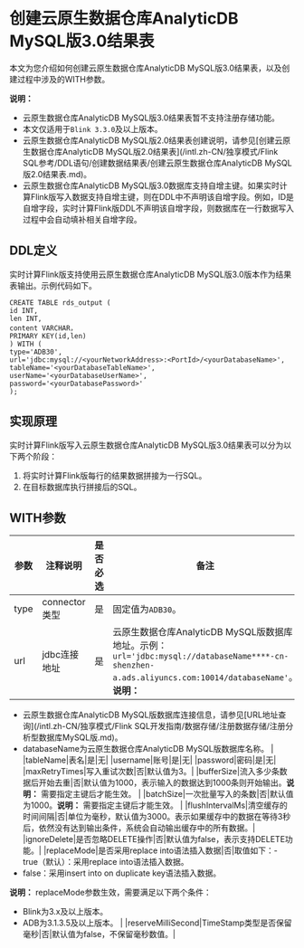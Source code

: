 # 创建云原生数据仓库AnalyticDB MySQL版3.0结果表

本文为您介绍如何创建云原生数据仓库AnalyticDB MySQL版3.0结果表，以及创建过程中涉及的WITH参数。

**说明：**

-   云原生数据仓库AnalyticDB MySQL版3.0结果表暂不支持注册存储功能。
-   本文仅适用于`Blink 3.3.0`及以上版本。
-   云原生数据仓库AnalyticDB MySQL版2.0结果表创建说明，请参见[创建云原生数据仓库AnalyticDB MySQL版2.0结果表](/intl.zh-CN/独享模式/Flink SQL参考/DDL语句/创建数据结果表/创建云原生数据仓库AnalyticDB MySQL版2.0结果表.md)。
-   云原生数据仓库AnalyticDB MySQL版3.0数据库支持自增主键。如果实时计算Flink版写入数据支持自增主键，则在DDL中不声明该自增字段。例如，ID是自增字段，实时计算Flink版DDL不声明该自增字段，则数据库在一行数据写入过程中会自动填补相关自增字段。

## DDL定义

实时计算Flink版支持使用云原生数据仓库AnalyticDB MySQL版3.0版本作为结果表输出。示例代码如下。

```
CREATE TABLE rds_output (
id INT,
len INT,
content VARCHAR，
PRIMARY KEY(id,len)
) WITH (
type='ADB30',
url='jdbc:mysql://<yourNetworkAddress>:<PortId>/<yourDatabaseName>',
tableName='<yourDatabaseTableName>',
userName='<yourDatabaseUserName>',
password='<yourDatabasePassword>'
);
```

## 实现原理

实时计算Flink版写入云原生数据仓库AnalyticDB MySQL版3.0结果表可以分为以下两个阶段：

1.  将实时计算Flink版每行的结果数据拼接为一行SQL。
2.  在目标数据库执行拼接后的SQL。

## WITH参数

|参数|注释说明|是否必选|备注|
|--|----|----|--|
|type|connector类型|是|固定值为`ADB30`。|
|url|jdbc连接地址|是|云原生数据仓库AnalyticDB MySQL版数据库地址。示例：`url='jdbc:mysql://databaseName****-cn-shenzhen-a.ads.aliyuncs.com:10014/databaseName'`。**说明：**

-   云原生数据仓库AnalyticDB MySQL版数据库连接信息，请参见[URL地址查询](/intl.zh-CN/独享模式/Flink SQL开发指南/数据存储/注册数据存储/注册分析型数据库MySQL版.md)。
-   databaseName为云原生数据仓库AnalyticDB MySQL版数据库名称。 |
|tableName|表名|是|无|
|username|账号|是|无|
|password|密码|是|无|
|maxRetryTimes|写入重试次数|否|默认值为3。|
|bufferSize|流入多少条数据后开始去重|否|默认值为1000，表示输入的数据达到1000条则开始输出。**说明：** 需要指定主键后才能生效。 |
|batchSize|一次批量写入的条数|否|默认值为1000。**说明：** 需要指定主键后才能生效。 |
|flushIntervalMs|清空缓存的时间间隔|否|单位为毫秒，默认值为3000。表示如果缓存中的数据在等待3秒后，依然没有达到输出条件，系统会自动输出缓存中的所有数据。|
|ignoreDelete|是否忽略DELETE操作|否|默认值为false，表示支持DELETE功能。|
|replaceMode|是否采用replace into语法插入数据|否|取值如下：-   true（默认）：采用replace into语法插入数据。
-   false：采用insert into on duplicate key语法插入数据。

**说明：** replaceMode参数生效，需要满足以下两个条件：

-   Blink为3.x及以上版本。
-   ADB为3.1.3.5及以上版本。 |
|reserveMilliSecond|TimeStamp类型是否保留毫秒|否|默认值为false，不保留毫秒数值。|

